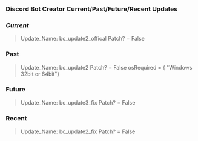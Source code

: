 ### Discord Bot Creator Current/Past/Future/Recent Updates


### <em><strong>Current</em></strong>
> Update_Name: bc_update2_offical
> Patch? = False

### Past
> Update_Name: bc_update2
> Patch? = False
> osRequired = { "Windows 32bit or 64bit"}
### Future
> Update_Name: bc_update3_fix
> Patch? = False

### Recent

> Update_Name: bc_update2_fix
> Patch? = False

